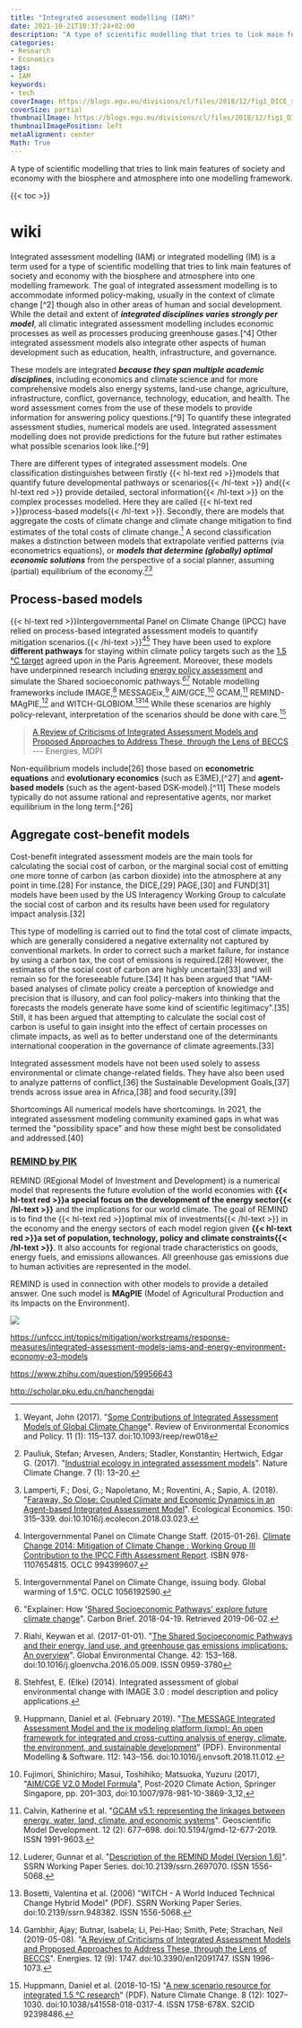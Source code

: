 ```yaml
---
title: "Integrated assessment modelling (IAM)"
date: 2021-10-21T10:37:24+02:00
description: "A type of scientific modelling that tries to link main features of society and economy with the biosphere and atmosphere into one modelling framework"
categories:
- Research
- Economics
tags:
- IAM
keywords:
- tech
coverImage: https://blogs.egu.eu/divisions/cl/files/2018/12/fig1_DICE_structure.jpg
coverSize: partial
thumbnailImage: https://blogs.egu.eu/divisions/cl/files/2018/12/fig1_DICE_structure.jpg
thumbnailImagePosition: left
metaAlignment: center
Math: True
---
```

A type of scientific modelling that tries to link main features of society and economy with the biosphere and atmosphere into one modelling framework.
<!--more-->
{{< toc >}}
# wiki
Integrated assessment modelling (IAM) or integrated modelling (IM) is a term used for a type of scientific modelling that tries to link main features of society and economy with the biosphere and atmosphere into one modelling framework. The goal of integrated assessment modelling is to accommodate informed policy-making, usually in the context of climate change [^2] though also in other areas of human and social development. While the detail and extent of ***integrated disciplines varies strongly per model***, all climatic integrated assessment modelling includes economic processes as well as processes producing greenhouse gases.[^4] Other integrated assessment models also integrate other aspects of human development such as education, health, infrastructure, and governance.

These models are integrated ***because they span multiple academic disciplines***, including economics and climate science and for more comprehensive models also energy systems, land-use change, agriculture, infrastructure, conflict, governance, technology, education, and health. The word assessment comes from the use of these models to provide information for answering policy questions.[^9] To quantify these integrated assessment studies, numerical models are used. Integrated assessment modelling does not provide predictions for the future but rather estimates what possible scenarios look like.[^9]

There are different types of integrated assessment models. One classification distinguishes between firstly {{< hl-text red >}}models that quantify future developmental pathways or scenarios{{< /hl-text >}} and{{< hl-text red >}} provide detailed, sectoral information{{< /hl-text >}} on the complex processes modelled. Here they are called {{< hl-text red >}}process-based models{{< /hl-text >}}. Secondly, there are models that aggregate the costs of climate change and climate change mitigation to find estimates of the total costs of climate change.[^gases] A second classification makes a distinction between models that extrapolate verified patterns (via econometrics equations), or ***models that determine (globally) optimal economic solutions*** from the perspective of a social planner, assuming (partial) equilibrium of the economy.[^eco][^ecob]

## Process-based models

{{< hl-text red >}}Intergovernmental Panel on Climate Change (IPCC) have relied on process-based integrated assessment models to quantify mitigation scenarios.{{< /hl-text >}}[^scen][^scenb] They have been used to explore **different pathways** for staying within climate policy targets such as the [1.5 °C target](https://www.nature.com/articles/s41558-018-0091-3) agreed upon in the Paris Agreement. Moreover, these models have underpinned research including [energy policy assessment](https://www.sciencedirect.com/science/article/pii/S0165188909000529?via%3Dihub) and simulate the Shared socioeconomic pathways.[^path][^pathb] Notable modelling frameworks include IMAGE,[^18] MESSAGEix,[^19] AIM/GCE,[^20] GCAM,[^21] REMIND-MAgPIE,[^22] and WITCH-GLOBIOM.[^23][^24] While these scenarios are highly policy-relevant, interpretation of the scenarios should be done with care.[^25]

> [A Review of Criticisms of Integrated Assessment Models and Proposed Approaches to Address These, through the Lens of BECCS](https://www.mdpi.com/1996-1073/12/9/1747)
--- Energies, MDPI

Non-equilibrium models include[26] those based on **econometric equations** and **evolutionary economics** (such as E3ME),[^27] and **agent-based models** (such as the agent-based DSK-model).[^11] These models typically do not assume rational and representative agents, nor market equilibrium in the long term.[^26]

## Aggregate cost-benefit models
Cost-benefit integrated assessment models are the main tools for calculating the social cost of carbon, or the marginal social cost of emitting one more tonne of carbon (as carbon dioxide) into the atmosphere at any point in time.[28] For instance, the DICE,[29] PAGE,[30] and FUND[31] models have been used by the US Interagency Working Group to calculate the social cost of carbon and its results have been used for regulatory impact analysis.[32]

This type of modelling is carried out to find the total cost of climate impacts, which are generally considered a negative externality not captured by conventional markets. In order to correct such a market failure, for instance by using a carbon tax, the cost of emissions is required.[28] However, the estimates of the social cost of carbon are highly uncertain[33] and will remain so for the foreseeable future.[34] It has been argued that "IAM-based analyses of climate policy create a perception of knowledge and precision that is illusory, and can fool policy-makers into thinking that the forecasts the models generate have some kind of scientific legitimacy".[35] Still, it has been argued that attempting to calculate the social cost of carbon is useful to gain insight into the effect of certain processes on climate impacts, as well as to better understand one of the determinants international cooperation in the governance of climate agreements.[33]

Integrated assessment models have not been used solely to assess environmental or climate change-related fields. They have also been used to analyze patterns of conflict,[36] the Sustainable Development Goals,[37] trends across issue area in Africa,[38] and food security.[39]

Shortcomings
All numerical models have shortcomings. In 2021, the integrated assessment modeling community examined gaps in what was termed the "possibility space" and how these might best be consolidated and addressed.[40]

### [REMIND by PIK](https://www.pik-potsdam.de/en/institute/departments/transformation-pathways/models/remind)

REMIND (REgional Model of Investment and Development) is a numerical model that represents the future evolution of the world economies with **{{< hl-text red >}}a special focus on the development of the energy sector{{< /hl-text >}}** and the implications for our world climate. The goal of REMIND is to find the {{< hl-text red >}}optimal mix of investments{{< /hl-text >}} in the economy and the energy sectors of each model region given **{{< hl-text red >}}a set of population, technology, policy and climate constraints{{< /hl-text >}}**. It also accounts for regional trade characteristics on goods, energy fuels, and emissions allowances. All greenhouse gas emissions due to human activities are represented in the model.

REMIND is used in connection with other models to provide a detailed answer. One such model is **MAgPIE** (Model of Agricultural Production and its Impacts on the Environment).

![](https://www.pik-potsdam.de/members/hilaire/remind-magpie-framework)



https://unfccc.int/topics/mitigation/workstreams/response-measures/integrated-assessment-models-iams-and-energy-environment-economy-e3-models

https://www.zhihu.com/question/59956643

http://scholar.pku.edu.cn/hanchengdai

[^change]: Wang, Zheng; Wu, Jing; Liu, Changxin; Gu, Gaoxiang (2017). Integrated Assessment Models of Climate Change Economics. Singapore: Springer Singapore. https://www.springer.com/gp/book/9789811039430.
[^gases]: Weyant, John (2017). "[Some Contributions of Integrated Assessment Models of Global Climate Change](https://www.journals.uchicago.edu/doi/10.1093/reep/rew018)". Review of Environmental Economics and Policy. 11 (1): 115–137. doi:10.1093/reep/rew018
[^ques]: "[Inaugural lecture Detlef van Vuuren: Integrated Assessment: Back to the Future - PBL Netherlands Environmental Assessment Agency](https://www.pbl.nl/en/news/2015/inaugural-lecture-professor-detlef-van-vuuren-integrated-assessment-back-to-the-future)". www.pbl.nl. Retrieved 2019-06-01.
[^eco]: Pauliuk, Stefan; Arvesen, Anders; Stadler, Konstantin; Hertwich, Edgar G. (2017). "[Industrial ecology in integrated assessment models](https://www.nature.com/articles/nclimate3148)". Nature Climate Change. 7 (1): 13–20.
[^ecob]: Lamperti, F.; Dosi, G.; Napoletano, M.; Roventini, A.; Sapio, A. (2018). "[Faraway, So Close: Coupled Climate and Economic Dynamics in an Agent-based Integrated Assessment Model](https://www.sciencedirect.com/science/article/pii/S0921800917314623#!)". Ecological Economics. 150: 315–339. doi:10.1016/j.ecolecon.2018.03.023.
[^scen]: Intergovernmental Panel on Climate Change Staff. (2015-01-26). [Climate Change 2014: Mitigation of Climate Change : Working Group III Contribution to the IPCC Fifth Assessment Report](https://www.worldcat.org/title/climate-change-2014-mitigation-of-climate-change-working-group-iii-contribution-to-the-ipcc-fifth-assessment-report/oclc/994399607). ISBN 978-1107654815. OCLC 994399607.
[^scenb]: Intergovernmental Panel on Climate Change, issuing body. Global warming of 1.5°C. OCLC 1056192590.
[^path]:"Explainer: How '[Shared Socioeconomic Pathways' explore future climate change](https://www.carbonbrief.org/explainer-how-shared-socioeconomic-pathways-explore-future-climate-change)". Carbon Brief. 2018-04-19. Retrieved 2019-06-02.
[^pathb]: Riahi, Keywan et al. (2017-01-01). "[The Shared Socioeconomic Pathways and their energy, land use, and greenhouse gas emissions implications: An overview](https://www.sciencedirect.com/science/article/pii/S0959378016300681?via%3Dihub)". Global Environmental Change. 42: 153–168. doi:10.1016/j.gloenvcha.2016.05.009. ISSN 0959-3780
[^18]: Stehfest, E. (Elke) (2014). Integrated assessment of global environmental change with IMAGE 3.0 : model description and policy applications.
[^19]: Huppmann, Daniel et al. (February 2019). "[The MESSAGE Integrated Assessment Model and the ix modeling platform (ixmp): An open framework for integrated and cross-cutting analysis of energy, climate, the environment, and sustainable development](http://pure.iiasa.ac.at/id/eprint/15157/1/manuscript%20%20The%20MESSAGEix.pdf)" (PDF). Environmental Modelling & Software. 112: 143–156. doi:10.1016/j.envsoft.2018.11.012.
[^20]: Fujimori, Shinichiro; Masui, Toshihiko; Matsuoka, Yuzuru (2017), "[AIM/CGE V2.0 Model Formula](https://link.springer.com/chapter/10.1007%2F978-981-10-3869-3_12)", Post-2020 Climate Action, Springer Singapore, pp. 201–303, doi:10.1007/978-981-10-3869-3_12,
[^21]: Calvin, Katherine et al. "[GCAM v5.1: representing the linkages between energy, water, land, climate, and economic systems](https://gmd.copernicus.org/articles/12/677/2019/)". Geoscientific Model Development. 12 (2): 677–698. doi:10.5194/gmd-12-677-2019. ISSN 1991-9603.
[^22]: Luderer, Gunnar et al. "[Description of the REMIND Model (Version 1.6)](https://papers.ssrn.com/sol3/papers.cfm?abstract_id=2697070)". SSRN Working Paper Series. doi:10.2139/ssrn.2697070. ISSN 1556-5068.
[^23]: Bosetti, Valentina et al. (2006) "WITCH - A World Induced Technical Change Hybrid Model" (PDF). SSRN Working Paper Series. doi:10.2139/ssrn.948382. ISSN 1556-5068.
[^24]: Gambhir, Ajay; Butnar, Isabela; Li, Pei-Hao; Smith, Pete; Strachan, Neil (2019-05-08). "[A Review of Criticisms of Integrated Assessment Models and Proposed Approaches to Address These, through the Lens of BECCS](https://www.mdpi.com/1996-1073/12/9/1747)". Energies. 12 (9): 1747. doi:10.3390/en12091747. ISSN 1996-1073.
[^25]: Huppmann, Daniel et al. (2018-10-15) "[A new scenario resource for integrated 1.5 °C research](https://www.nature.com/articles/s41558-018-0317-4)" (PDF). Nature Climate Change. 8 (12): 1027–1030. doi:10.1038/s41558-018-0317-4. ISSN 1758-678X. S2CID 92398486.
